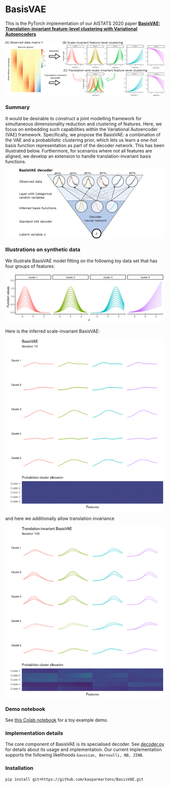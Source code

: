 # BasisVAE

This is the PyTorch implementation of our AISTATS 2020 paper [**BasisVAE: Translation-invariant feature-level clustering with Variational Autoencoders**](https://arxiv.org/abs/2003.03462)

![](fig/BasisVAE_schema.png)

### Summary

It would be desirable to construct a joint modelling framework for simultaneous dimensionality reduction and clustering of features. Here, we focus on embedding such capabilities within the Variational Autoencoder (VAE) framework. Specifically, we propose the BasisVAE: a combination of the VAE and a probabilistic clustering prior, which lets us learn a one-hot basis function representation as part of the decoder network. This has been illustrated below.  Furthermore, for scenarios where not all features are aligned, we develop an extension to handle translation-invariant basis functions.

![](fig/decoder_with_whitespace.png)

### Illustrations on synthetic data

We illustrate BasisVAE model fitting on the following toy data set that has four groups of features:

![](fig/toy_data.png)

Here is the inferred scale-invariant BasisVAE:

![](fig/anim1.gif)

and here we additionally allow translation invariance

![](fig/anim2.gif)

### Demo notebook

See [this Colab notebook](https://colab.research.google.com/drive/1q8rp3k4aAzog3rhsF2at76wysMSqddO5) for a toy example demo. 

### Implementation details

The core component of BasisVAE is its specialised decoder. See [decoder.py](https://github.com/kasparmartens/BasisVAE/blob/master/BasisVAE/decoder.py) for details about its usage and implementation. Our current implementation supports the following likelihoods `Gaussian, Bernoulli, NB, ZINB`. 

### Installation

```
pip install git+https://github.com/kasparmartens/BasisVAE.git
```

